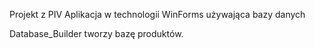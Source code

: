 Projekt z PIV
Aplikacja w technologii WinForms używająca bazy danych


Database_Builder tworzy bazę produktów.
